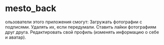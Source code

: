 # mesto_back
ользователи этого приложения смогут: Загружать фотографии с подписями. Удалять их, если передумали. Ставить лайки фотографиям друг друга. Редактировать свой профиль (изменять информацию о себе и аватар).
